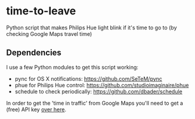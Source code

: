 # time-to-leave
Python script that makes Philips Hue light blink if it's time to go to (by checking Google Maps travel time)

## Dependencies
I use a few Python modules to get this script working:
* pync for OS X notifications: https://github.com/SeTeM/pync
* phue for Philips Hue control: https://github.com/studioimaginaire/phue
* schedule to check periodically: https://github.com/dbader/schedule

In order to get the 'time in traffic' from Google Maps you'll need to get a (free) API key [over here](https://console.developers.google.com/projectselector/apis/credentials).
